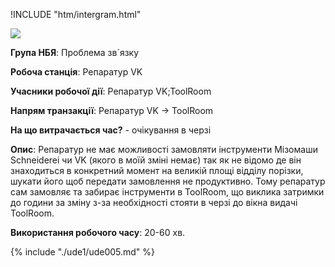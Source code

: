 !INCLUDE "htm/intergram.html"

![](https://chart.googleapis.com/chart?chs=180x180&amp;cht=qr&amp;chl=https://rep-a.treba.ml/nbya-nomer-5.html)


**Група НБЯ**: Проблема зв´язку

**Робоча станція**: Репаратур VK

**Учасники робочої дії**: Репаратур VK;ToolRoom

**Напрям транзакції**: Репаратур VK -> ToolRoom

**На що витрачається час?** - очікування в черзі

**Опис**:
Репаратур не має можливості замовляти інструменти Мізомаши Schneiderei чи VK (якого в моїй зміні немає) так як не відомо де він знаходиться в конкретний момент на великій площі відділу порізки, шукати його щоб передати замовлення не продуктивно. Тому репаратур сам замовляє та забирає інструменти в ToolRoom, що виклика затримки до години за зміну з-за необхідності стояти в черзі до вікна видачі ToolRoom.

**Використання робочого часу**: 20-60 хв.


{% include "./ude1/ude005.md" %}